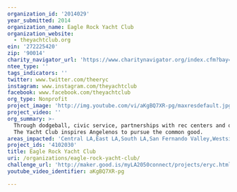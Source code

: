 ```yaml
---
organization_id: '2014029'
year_submitted: 2014
organization_name: Eagle Rock Yacht Club
organization_website:
  - theyachtclub.org
ein: '272225420'
zip: '90014'
charity_navigator_url: 'https://www.charitynavigator.org/index.cfm?bay=search.profile&ein=272225420'
ntee_type: ''
tags_indicators: ''
twitter: www.twitter.com/theeryc
instagram: www.instagram.com/theyachtclub
facebook: www.facebook.com/theyachtclub
org_type: Nonprofit
project_image: 'http://img.youtube.com/vi/aKgBQ7XR-pg/maxresdefault.jpg'
project_video: ''
org_summary: >-
  Through dodgeball, civic service, partnerships with rec centers and our youth,
  The Yacht Club inspires Angelenos to pursue the common good.
areas_impacted: 'Central LA,East LA,South LA,San Fernando Valley,Westside,Other:'
project_ids: '4102030'
title: Eagle Rock Yacht Club
uri: /organizations/eagle-rock-yacht-club/
challenge_url: 'http://maker.good.is/myLA2050connect/projects/eryc.html'
youtube_video_identifier: aKgBQ7XR-pg

---
```


